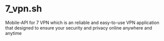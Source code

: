 # 7_vpn.sh
Mobile-API for 7 VPN which is an reliable and easy-to-use VPN application that designed to ensure your security and privacy online anywhere and anytime
